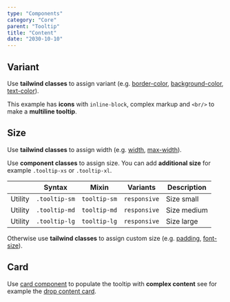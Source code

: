 ```yaml
---
type: "Components"
category: "Core"
parent: "Tooltip"
title: "Content"
date: "2030-10-10"
---
```


## Variant

Use **tailwind classes** to assign variant (e.g. [border-color](https://tailwindcss.com/docs/border-color), [background-color](https://tailwindcss.com/docs/background-color), [text-color](https://tailwindcss.com/docs/text-color)).

This example has **icons** with `inline-block`, complex markup and `<br/>` to make a **multiline tooltip**.

<demo>
  <demovanilla src="vanilla/components/core/tooltip/variant">
  </demovanilla>
</demo>

## Size

Use **tailwind classes** to assign width (e.g. [width](https://tailwindcss.com/docs/width), [max-width](https://tailwindcss.com/docs/max-width)).

Use **component classes** to assign size. You can add **additional size** for example `.tooltip-xs` or `.tooltip-xl`.

<div class="table-overflow">

|                      | Syntax                          | Mixin            | Variants               | Description                   |
| ----------------------- | ----------------------------------------- | -----------------------------| ----------------------------- | ----------------------------- |
| Utility                  | `.tooltip-sm`                     | `tooltip-sm`                | `responsive`                | Size small            |
| Utility                  | `.tooltip-md`                     | `tooltip-md`                | `responsive`                | Size medium            |
| Utility                  | `.tooltip-lg`                     | `tooltip-lg`                | `responsive`                | Size large            |

</div>

Otherwise use **tailwind classes** to assign custom size (e.g. [padding](https://tailwindcss.com/docs/padding), [font-size](https://tailwindcss.com/docs/font-size)).

<demo>
  <demovanilla src="vanilla/components/core/tooltip/size">
  </demovanilla>
</demo>

## Card

Use [card component](/components/core/card) to populate the tooltip with **complex content** see for example the [drop content card](/components/core/drop/content-card).

<demo>
  <demovanilla src="vanilla/components/core/tooltip/card">
  </demovanilla>
</demo>
